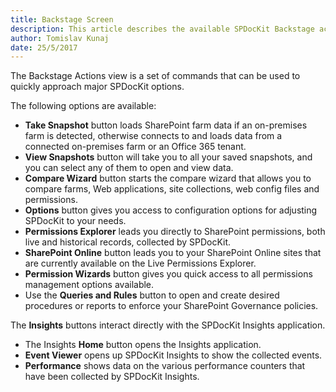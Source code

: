 ```yaml
---
title: Backstage Screen
description: This article describes the available SPDocKit Backstage actions and when to use them.
author: Tomislav Kunaj
date: 25/5/2017
---
```

The Backstage Actions view is a set of commands that can be used to quickly approach major SPDocKit options.

The following options are available:

* __Take Snapshot__ button loads SharePoint farm data if an on-premises farm is detected, otherwise connects to and loads data from a connected on-premises farm or an Office 365 tenant.
* __View Snapshots__ button will take you to all your saved snapshots, and you can select any of them to open and view data.
* __Compare Wizard__ button starts the compare wizard that allows you to compare farms, Web applications, site collections, web config files and permissions.
* __Options__ button gives you access to configuration options for adjusting SPDocKit to your needs.
* __Permissions Explorer__ leads you directly to SharePoint permissions, both live and historical records, collected by SPDocKit.
* __SharePoint Online__ button leads you to your SharePoint Online sites that are currently available on the Live Permissions Explorer.
* __Permission Wizards__ button gives you quick access to all permissions management options available. 
* Use the __Queries and Rules__ button to open and create desired procedures or reports to enforce your SharePoint Governance policies.

The __Insights__ buttons interact directly with the SPDocKit Insights application.
* The Insights __Home__ button opens the Insights application.
* __Event Viewer__ opens up SPDocKit Insights to show the collected events.
* __Performance__ shows data on the various performance counters that have been collected by SPDocKit Insights.